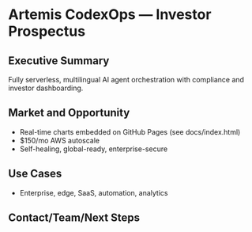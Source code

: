 # Artemis CodexOps — Investor Prospectus

## Executive Summary
Fully serverless, multilingual AI agent orchestration with compliance and investor dashboarding.

## Market and Opportunity
- Real-time charts embedded on GitHub Pages (see docs/index.html)
- $150/mo AWS autoscale
- Self-healing, global-ready, enterprise-secure

## Use Cases
- Enterprise, edge, SaaS, automation, analytics

## Contact/Team/Next Steps
